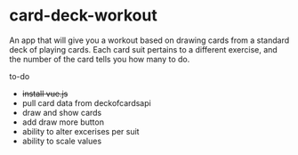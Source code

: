 # card-deck-workout

An app that will give you a workout based on drawing cards from a standard deck of playing cards. Each card suit pertains to a different exercise, and the number of the card tells you how many to do.

to-do
* ~~install vue.js~~
* pull card data from deckofcardsapi
* draw and show cards
* add draw more button
* ability to alter excerises per suit
* ability to scale values
